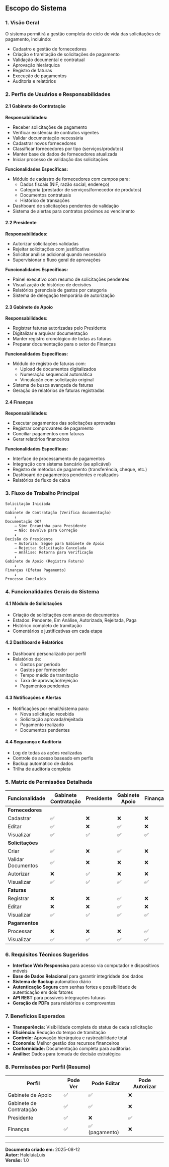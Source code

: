 ## Escopo do Sistema

### 1. Visão Geral
O sistema permitirá a gestão completa do ciclo de vida das solicitações de pagamento, incluindo:
- Cadastro e gestão de fornecedores
- Criação e tramitação de solicitações de pagamento
- Validação documental e contratual
- Aprovação hierárquica
- Registro de faturas
- Execução de pagamentos
- Auditoria e relatórios

### 2. Perfis de Usuários e Responsabilidades

#### 2.1 **Gabinete de Contratação**
**Responsabilidades:**
- Receber solicitações de pagamento
- Verificar existência de contratos vigentes
- Validar documentação necessária
- Cadastrar novos fornecedores
- Classificar fornecedores por tipo (serviços/produtos)
- Manter base de dados de fornecedores atualizada
- Iniciar processo de validação das solicitações

**Funcionalidades Específicas:**
- Módulo de cadastro de fornecedores com campos para:
  - Dados fiscais (NIF, razão social, endereço)
  - Categoria (prestador de serviços/fornecedor de produtos)
  - Documentos contratuais
  - Histórico de transações
- Dashboard de solicitações pendentes de validação
- Sistema de alertas para contratos próximos ao vencimento

#### 2.2 **Presidente**
**Responsabilidades:**
- Autorizar solicitações validadas
- Rejeitar solicitações com justificativa
- Solicitar análise adicional quando necessário
- Supervisionar o fluxo geral de aprovações

**Funcionalidades Específicas:**
- Painel executivo com resumo de solicitações pendentes
- Visualização de histórico de decisões
- Relatórios gerenciais de gastos por categoria
- Sistema de delegação temporária de autorização

#### 2.3 **Gabinete de Apoio**
**Responsabilidades:**
- Registrar faturas autorizadas pelo Presidente
- Digitalizar e arquivar documentação
- Manter registro cronológico de todas as faturas
- Preparar documentação para o setor de Finanças

**Funcionalidades Específicas:**
- Módulo de registro de faturas com:
  - Upload de documentos digitalizados
  - Numeração sequencial automática
  - Vinculação com solicitação original
- Sistema de busca avançada de faturas
- Geração de relatórios de faturas registradas

#### 2.4 **Finanças**
**Responsabilidades:**
- Executar pagamentos das solicitações aprovadas
- Registrar comprovantes de pagamento
- Conciliar pagamentos com faturas
- Gerar relatórios financeiros

**Funcionalidades Específicas:**
- Interface de processamento de pagamentos
- Integração com sistema bancário (se aplicável)
- Registro de métodos de pagamento (transferência, cheque, etc.)
- Dashboard de pagamentos pendentes e realizados
- Relatórios de fluxo de caixa

### 3. Fluxo de Trabalho Principal

```
Solicitação Iniciada
    ↓
Gabinete de Contratação (Verifica documentação)
    ↓
Documentação OK? 
    → Sim: Encaminha para Presidente
    → Não: Devolve para Correção
    ↓
Decisão do Presidente
    → Autoriza: Segue para Gabinete de Apoio
    → Rejeita: Solicitação Cancelada
    → Análise: Retorna para Verificação
    ↓
Gabinete de Apoio (Registra Fatura)
    ↓
Finanças (Efetua Pagamento)
    ↓
Processo Concluído
```

### 4. Funcionalidades Gerais do Sistema

#### 4.1 **Módulo de Solicitações**
- Criação de solicitações com anexo de documentos
- Estados: Pendente, Em Análise, Autorizada, Rejeitada, Paga
- Histórico completo de tramitação
- Comentários e justificativas em cada etapa

#### 4.2 **Dashboard e Relatórios**
- Dashboard personalizado por perfil
- Relatórios de:
  - Gastos por período
  - Gastos por fornecedor
  - Tempo médio de tramitação
  - Taxa de aprovação/rejeição
  - Pagamentos pendentes

#### 4.3 **Notificações e Alertas**
- Notificações por email/sistema para:
  - Nova solicitação recebida
  - Solicitação aprovada/rejeitada
  - Pagamento realizado
  - Documentos pendentes

#### 4.4 **Segurança e Auditoria**
- Log de todas as ações realizadas
- Controle de acesso baseado em perfis
- Backup automático de dados
- Trilha de auditoria completa

### 5. Matriz de Permissões Detalhada

| Funcionalidade | Gabinete Contratação | Presidente | Gabinete Apoio | Finanças |
|---|---|---|---|---|
| **Fornecedores** |||||
| Cadastrar | ✅ | ❌ | ❌ | ❌ |
| Editar | ✅ | ❌ | ✅ | ❌ |
| Visualizar | ✅ | ✅ | ✅ | ✅ |
| **Solicitações** |||||
| Criar | ✅ | ❌ | ✅ | ❌ |
| Validar Documentos | ✅ | ❌ | ❌ | ❌ |
| Autorizar | ❌ | ✅ | ❌ | ❌ |
| Visualizar | ✅ | ✅ | ✅ | ✅ |
| **Faturas** |||||
| Registrar | ❌ | ❌ | ✅ | ❌ |
| Editar | ❌ | ❌ | ✅ | ❌ |
| Visualizar | ✅ | ✅ | ✅ | ✅ |
| **Pagamentos** |||||
| Processar | ❌ | ❌ | ❌ | ✅ |
| Visualizar | ✅ | ✅ | ✅ | ✅ |

### 6. Requisitos Técnicos Sugeridos

- **Interface Web Responsiva** para acesso via computador e dispositivos móveis
- **Base de Dados Relacional** para garantir integridade dos dados
- **Sistema de Backup** automático diário
- **Autenticação Segura** com senhas fortes e possibilidade de autenticação em dois fatores
- **API REST** para possíveis integrações futuras
- **Geração de PDFs** para relatórios e comprovantes

### 7. Benefícios Esperados

- **Transparência:** Visibilidade completa do status de cada solicitação
- **Eficiência:** Redução do tempo de tramitação
- **Controle:** Aprovação hierárquica e rastreabilidade total
- **Economia:** Melhor gestão dos recursos financeiros
- **Conformidade:** Documentação completa para auditorias
- **Análise:** Dados para tomada de decisão estratégica

### 8. Permissões por Perfil (Resumo)

| Perfil | Pode Ver | Pode Editar | Pode Autorizar |
|---|---|---|---|
| Gabinete de Apoio | ✅ | ✅ | ❌ |
| Gabinete de Contratação | ✅ | ✅ | ❌ |
| Presidente | ✅ | ❌ | ✅ |
| Finanças | ✅ | ✅ (pagamento) | ❌ |

---

**Documento criado em:** 2025-08-12  
**Autor:** HaleluiaLuis  
**Versão:** 1.0